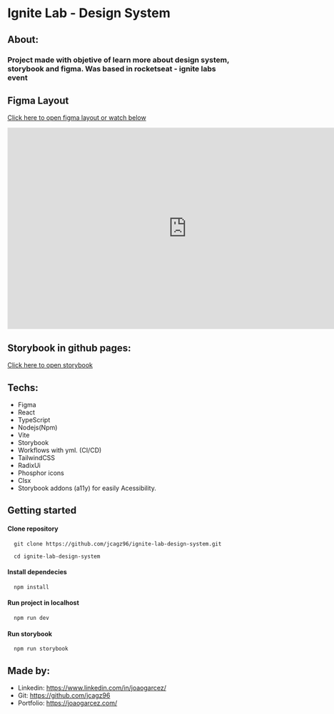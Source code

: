 # Ignite Lab - Design System  

## About:

### Project made with objetive of learn more about design system, storybook and figma. Was based in rocketseat - ignite labs event

## Figma Layout

[Click here to open figma layout or watch below](https://www.figma.com/file/7ErKAs5DI59uOwZQI8ky48/Ignite-Lab-Design-System?t=YPxVSTjCIzK7l16h-1)

<iframe style="border: 1px solid rgba(0, 0, 0, 0.1);" width="800" height="450" src="https://www.figma.com/embed?embed_host=share&url=https%3A%2F%2Fwww.figma.com%2Ffile%2F7ErKAs5DI59uOwZQI8ky48%2FIgnite-Lab-Design-System%3Ft%3DYPxVSTjCIzK7l16h-1" allowfullscreen></iframe>

## Storybook in github pages:
[Click here to open storybook](https://jcagz96.github.io/ignite-lab-design-system/)


## Techs:

- Figma
- React
- TypeScript
- Nodejs(Npm)
- Vite
- Storybook
- Workflows with yml. (CI/CD)
- TailwindCSS
- RadixUi
- Phosphor icons
- Clsx
- Storybook addons (a11y) for easily Acessibility.

## Getting started

#### Clone repository
```
  git clone https://github.com/jcagz96/ignite-lab-design-system.git

  cd ignite-lab-design-system
```

#### Install dependecies
```
  npm install
```

#### Run project in localhost
```
  npm run dev
```

#### Run storybook
```
  npm run storybook
```

## Made by:

- Linkedin: https://www.linkedin.com/in/joaogarcez/
- Git: https://github.com/jcagz96
- Portfolio: https://joaogarcez.com/